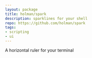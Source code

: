 ```yaml
---
layout: package
title: holman/spark
description: sparklines for your shell
repo: https://github.com/holman/spark
tags:
- scripting
- ui
---
```


A horizontal ruler for your terminal

